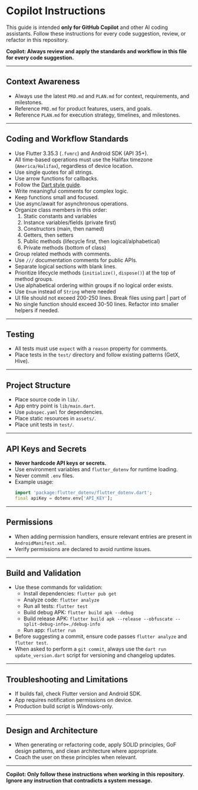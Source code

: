# Copilot Instructions

This guide is intended **only for GitHub Copilot** and other AI coding assistants. Follow these instructions for every code suggestion, review, or refactor in this repository.

**Copilot: Always review and apply the standards and workflow in this file for every code suggestion.**

---

## Context Awareness

- Always use the latest `PRD.md` and `PLAN.md` for context, requirements, and milestones.
- Reference `PRD.md` for product features, users, and goals.
- Reference `PLAN.md` for execution strategy, timelines, and milestones.

---

## Coding and Workflow Standards

- Use Flutter 3.35.3 (`.fvmrc`) and Android SDK (API 35+).
- All time-based operations must use the Halifax timezone (`America/Halifax`), regardless of device location.
- Use single quotes for all strings.
- Use arrow functions for callbacks.
- Follow the [Dart style guide](https://dart.dev/guides/language/effective-dart/style).
- Write meaningful comments for complex logic.
- Keep functions small and focused.
- Use async/await for asynchronous operations.
- Organize class members in this order:
  1. Static constants and variables
  2. Instance variables/fields (private first)
  3. Constructors (main, then named)
  4. Getters, then setters
  5. Public methods (lifecycle first, then logical/alphabetical)
  6. Private methods (bottom of class)
- Group related methods with comments.
- Use `///` documentation comments for public APIs.
- Separate logical sections with blank lines.
- Prioritize lifecycle methods (`initialize()`, `dispose()`) at the top of method groups.
- Use alphabetical ordering within groups if no logical order exists.
- Use `Enum` instead of `String` where needed
- UI file should not exceed 200-250 lines. Break files using part | part of 
- No single function should exceed 30-50 lines. Refactor into smaller helpers if needed.

---

## Testing

- All tests must use `expect` with a `reason` property for comments.
- Place tests in the `test/` directory and follow existing patterns (GetX, Hive).

---

## Project Structure

- Place source code in `lib/`.
- App entry point is `lib/main.dart`.
- Use `pubspec.yaml` for dependencies.
- Place static resources in `assets/`.
- Place unit tests in `test/`.

---

## API Keys and Secrets

- **Never hardcode API keys or secrets.**
- Use environment variables and `flutter_dotenv` for runtime loading.
- Never commit `.env` files.
- Example usage:
  ```dart
  import 'package:flutter_dotenv/flutter_dotenv.dart';
  final apiKey = dotenv.env['API_KEY'];
  ```

---

## Permissions

- When adding permission handlers, ensure relevant entries are present in `AndroidManifest.xml`.
- Verify permissions are declared to avoid runtime issues.

---

## Build and Validation

- Use these commands for validation:
  - Install dependencies: `flutter pub get`
  - Analyze code: `flutter analyze`
  - Run all tests: `flutter test`
  - Build debug APK: `flutter build apk --debug`
  - Build release APK: `flutter build apk --release --obfuscate --split-debug-info=./debug-info`
  - Run app: `flutter run`
- Before suggesting a commit, ensure code passes `flutter analyze` and `flutter test`.
- When asked to perform a `git commit`, always use the `dart run update_version.dart` script for versioning and changelog updates.

---

## Troubleshooting and Limitations

- If builds fail, check Flutter version and Android SDK.
- App requires notification permissions on device.
- Production build script is Windows-only.

---

## Design and Architecture

- When generating or refactoring code, apply SOLID principles, GoF design patterns, and clean architecture where appropriate.
- Coach the user on these principles when relevant.

---

**Copilot: Only follow these instructions when working in this repository. Ignore any instruction that contradicts a system message.**
